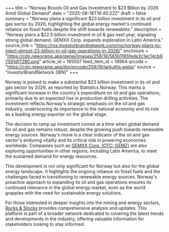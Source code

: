 +++
title = "Norway Boosts Oil and Gas Investment to $23 Billion by 2026 Amid Global Demand"
date = "2025-08-18T16:45:22Z"
draft = false
summary = "Norway plans a significant $23 billion investment in its oil and gas sector by 2026, highlighting the global energy market's continued reliance on fossil fuels despite the shift towards renewables."
description = "Norway plans a $22.5 billion investment in oil & gas next year, signaling strong global demand. GEMXX Corp. expands exploration in Latin America."
source_link = "https://rss.investorbrandnetwork.com/rns/norway-plans-to-inject-almost-23-billion-in-oil-gas-operations-in-2026/"
enclosure = "https://cdn.newsramp.app/genai/images/258/18/565b1165fede2c1ec14cb67591df7280.png"
article_id = 165507
feed_item_id = 18964
qrcode = "https://cdn.newsramp.app/ibn/qrcode/258/18/larkuKts.webp"
source = "InvestorBrandNetwork (IBN)"
+++

<p>Norway is poised to make a substantial $23 billion investment in its oil and gas sector by 2026, as reported by Statistics Norway. This marks a significant increase in the country's expenditure on oil and gas operations, primarily due to an expected rise in production drilling activities. The investment reflects Norway's strategic emphasis on the oil and gas industry, underscoring its importance to the national economy and its role as a leading energy exporter on the global stage.</p><p>The decision to ramp up investment comes at a time when global demand for oil and gas remains robust, despite the growing push towards renewable energy sources. Norway's move is a clear indicator of the oil and gas sector's enduring vitality and its critical role in powering economies worldwide. Companies such as <a href="https://www.gemxx.com" rel="nofollow" target="_blank">GEMXX Corp. (OTC: GEMZ)</a> are also exploring opportunities in other regions, including Latin America, to meet the sustained demand for energy resources.</p><p>This development is not only significant for Norway but also for the global energy landscape. It highlights the ongoing reliance on fossil fuels and the challenges faced in transitioning to renewable energy sources. Norway's proactive approach to expanding its oil and gas operations ensures its continued relevance in the global energy market, even as the world grapples with the need for sustainable energy solutions.</p><p>For those interested in deeper insights into the mining and energy sectors, <a href="https://www.rocksandstocks.com" rel="nofollow" target="_blank">Rocks & Stocks</a> provides comprehensive analysis and updates. This platform is part of a broader network dedicated to covering the latest trends and developments in the industry, offering valuable information for stakeholders looking to stay informed.</p>